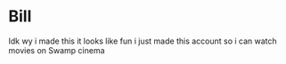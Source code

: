 # Bill
Idk wy i made this it looks like fun i just made this account so i can watch movies on Swamp cinema
